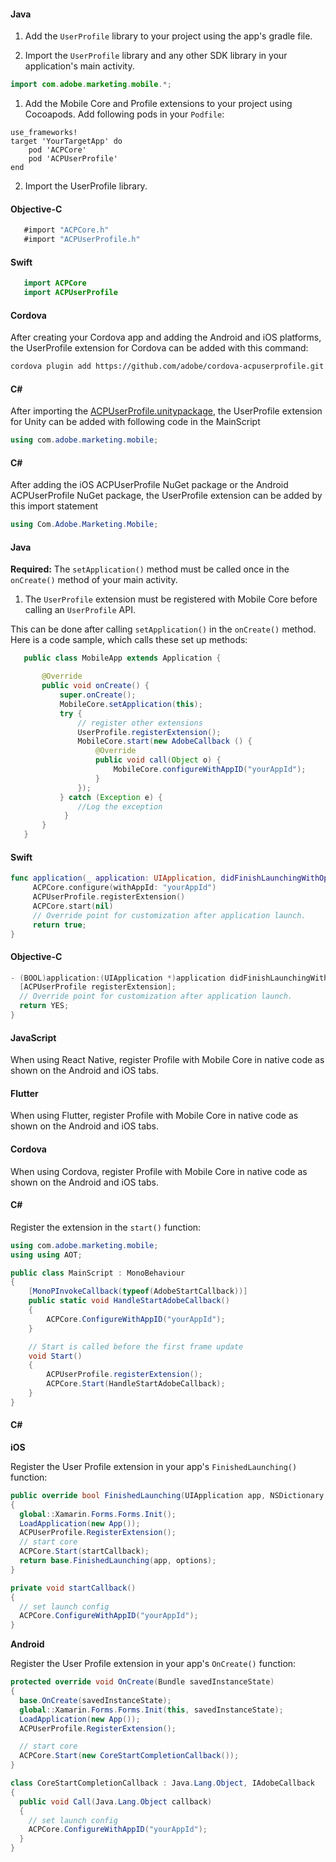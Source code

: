 <Variant platform="android" task="add" repeat="3"/>

#### Java

1. Add the `UserProfile` library to your project using the app's gradle file.

2. Import the `UserProfile` library and any other SDK library in your application's main activity.

```java
import com.adobe.marketing.mobile.*;
```

<Variant platform="ios" task="add" repeat="7"/>

1. Add the Mobile Core and Profile extensions to your project using Cocoapods. Add following pods in your `Podfile`:

```pod
use_frameworks!
target 'YourTargetApp' do
    pod 'ACPCore'
    pod 'ACPUserProfile'
end
```

2. Import the UserProfile library.   

#### Objective-C

```objectivec
   #import "ACPCore.h"
   #import "ACPUserProfile.h"
```

#### Swift

```swift
   import ACPCore
   import ACPUserProfile
```

<Variant platform="cordova" task="add" repeat="3"/>

#### Cordova

After creating your Cordova app and adding the Android and iOS platforms, the UserProfile extension for Cordova can be added with this command:

```bash
cordova plugin add https://github.com/adobe/cordova-acpuserprofile.git
```

<Variant platform="unity" task="add" repeat="3"/>

#### C#

After importing the [ACPUserProfile.unitypackage](https://github.com/adobe/unity-acpuserprofile/blob/master/bin/ACPUserProfile-0.0.1-Unity.zip), the UserProfile extension for Unity can be added with following code in the MainScript

```csharp
using com.adobe.marketing.mobile;
```

<Variant platform="xamarin" task="add" repeat="3"/>

#### C#

After adding the iOS ACPUserProfile NuGet package or the Android ACPUserProfile NuGet package, the UserProfile extension can be added by this import statement

```csharp
using Com.Adobe.Marketing.Mobile;
```

<Variant platform="android" task="register" repeat="5"/>

#### Java

**Required:** The `setApplication()` method must be called once in the `onCreate()` method of your main activity.

1. The `UserProfile` extension must be registered with Mobile Core before calling an `UserProfile` API.

This can be done after calling `setApplication()` in the `onCreate()` method. Here is a code sample, which calls these set up methods:

```java
   public class MobileApp extends Application {

       @Override
       public void onCreate() {
           super.onCreate();
           MobileCore.setApplication(this);
           try {
               // register other extensions
               UserProfile.registerExtension();
               MobileCore.start(new AdobeCallback () {
                   @Override
                   public void call(Object o) {
                       MobileCore.configureWithAppID("yourAppId");
                   }
               });    
           } catch (Exception e) {
               //Log the exception
            }
       }
   }
```

<Variant platform="ios" task="register" repeat="4"/>

#### Swift

```swift
func application(_ application: UIApplication, didFinishLaunchingWithOptions launchOptions: [UIApplication.LaunchOptionsKey: Any]?) -> Bool {
     ACPCore.configure(withAppId: "yourAppId")   
     ACPUserProfile.registerExtension() 
     ACPCore.start(nil)
     // Override point for customization after application launch. 
     return true;
}
```

#### Objective-C

```objectivec
- (BOOL)application:(UIApplication *)application didFinishLaunchingWithOptions:(NSDictionary *)launchOptions {
  [ACPUserProfile registerExtension];
  // Override point for customization after application launch.
  return YES;
}
```

<Variant platform="react-native" task="register" repeat="2"/>

#### JavaScript

When using React Native, register Profile with Mobile Core in native code as shown on the Android and iOS tabs.

<Variant platform="flutter" task="register" repeat="2"/>

#### Flutter

When using Flutter, register Profile with Mobile Core in native code as shown on the Android and iOS tabs.

<Variant platform="cordova" task="register" repeat="2"/>

#### Cordova

When using Cordova, register Profile with Mobile Core in native code as shown on the Android and iOS tabs.

<Variant platform="unity" task="register" repeat="3"/>

#### C#

Register the extension in the `start()` function:

```csharp
using com.adobe.marketing.mobile;
using using AOT;

public class MainScript : MonoBehaviour
{
    [MonoPInvokeCallback(typeof(AdobeStartCallback))]
    public static void HandleStartAdobeCallback()
    {   
        ACPCore.ConfigureWithAppID("yourAppId"); 
    }

    // Start is called before the first frame update
    void Start()
    {   
        ACPUserProfile.registerExtension();
        ACPCore.Start(HandleStartAdobeCallback);
    }
}
```

<Variant platform="xamarin" task="register" repeat="7"/>

#### C#

**iOS**

Register the User Profile extension in your app's `FinishedLaunching()` function:

```csharp
public override bool FinishedLaunching(UIApplication app, NSDictionary options)
{
  global::Xamarin.Forms.Forms.Init();
  LoadApplication(new App());
  ACPUserProfile.RegisterExtension();
  // start core
  ACPCore.Start(startCallback);
  return base.FinishedLaunching(app, options);
}

private void startCallback()
{
  // set launch config
  ACPCore.ConfigureWithAppID("yourAppId");
}
```

**Android**

Register the User Profile extension in your app's `OnCreate()` function:

```csharp
protected override void OnCreate(Bundle savedInstanceState)
{
  base.OnCreate(savedInstanceState);
  global::Xamarin.Forms.Forms.Init(this, savedInstanceState);
  LoadApplication(new App());
  ACPUserProfile.RegisterExtension();

  // start core
  ACPCore.Start(new CoreStartCompletionCallback());
}

class CoreStartCompletionCallback : Java.Lang.Object, IAdobeCallback
{
  public void Call(Java.Lang.Object callback)
  {
    // set launch config
    ACPCore.ConfigureWithAppID("yourAppId");
  }
}
```